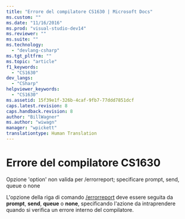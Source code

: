 ```yaml
---
title: "Errore del compilatore CS1630 | Microsoft Docs"
ms.custom: ""
ms.date: "11/16/2016"
ms.prod: "visual-studio-dev14"
ms.reviewer: ""
ms.suite: ""
ms.technology: 
  - "devlang-csharp"
ms.tgt_pltfrm: ""
ms.topic: "article"
f1_keywords: 
  - "CS1630"
dev_langs: 
  - "CSharp"
helpviewer_keywords: 
  - "CS1630"
ms.assetid: 15f39e1f-326b-4caf-9fb7-77ddd7851dcf
caps.latest.revision: 8
caps.handback.revision: 8
author: "BillWagner"
ms.author: "wiwagn"
manager: "wpickett"
translationtype: Human Translation
---
```

# Errore del compilatore CS1630
Opzione 'option' non valida per \/errorreport; specificare prompt, send, queue o none  
  
 L'opzione della riga di comando [\/errorreport](../../csharp/language-reference/compiler-options/errorreport-compiler-option.md) deve essere seguita da **prompt**, **send**, **queue** o **none**, specificando l'azione da intraprendere quando si verifica un errore interno del compilatore.